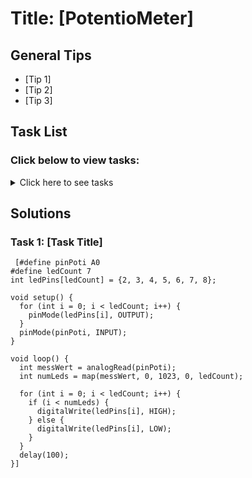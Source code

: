 # Title: [PotentioMeter]

## General Tips
- [Tip 1]
- [Tip 2]
- [Tip 3]

## Task List
### Click below to view tasks:
<details>
  <summary>Click here to see tasks</summary>
  - [Task 1: Enter Task Description]
  
</details>

## Solutions

### Task 1: [Task Title]
```Arduino
 [#define pinPoti A0
#define ledCount 7
int ledPins[ledCount] = {2, 3, 4, 5, 6, 7, 8};

void setup() {
  for (int i = 0; i < ledCount; i++) {
    pinMode(ledPins[i], OUTPUT);
  }
  pinMode(pinPoti, INPUT);
}

void loop() {
  int messWert = analogRead(pinPoti);
  int numLeds = map(messWert, 0, 1023, 0, ledCount);

  for (int i = 0; i < ledCount; i++) {
    if (i < numLeds) {
      digitalWrite(ledPins[i], HIGH);
    } else {
      digitalWrite(ledPins[i], LOW);
    }
  }
  delay(100);
}]

